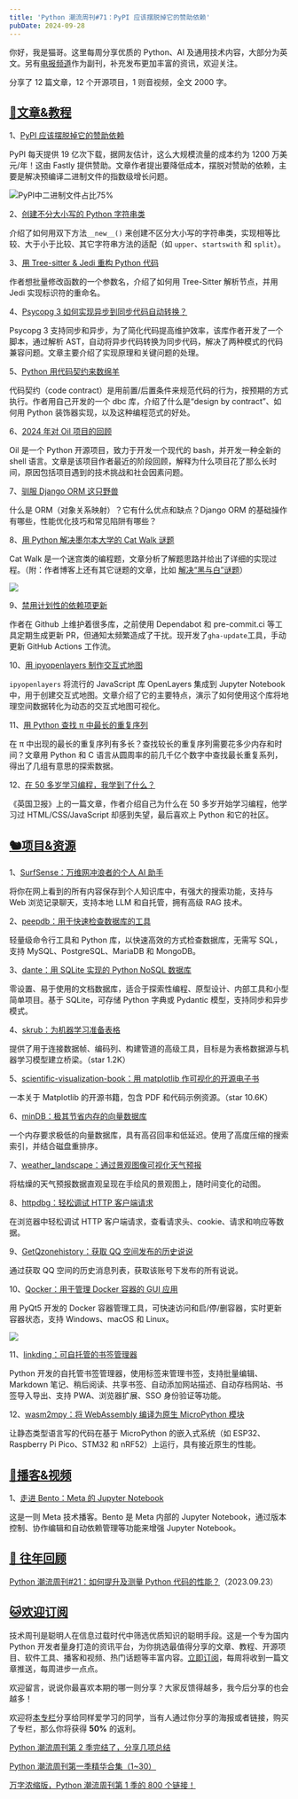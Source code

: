 ```yaml
---
title: 'Python 潮流周刊#71：PyPI 应该摆脱掉它的赞助依赖'
pubDate: 2024-09-28
---
```


你好，我是猫哥。这里每周分享优质的 Python、AI 及通用技术内容，大部分为英文。另有[电报频道](https://t.me/pythontrendingweekly)作为副刊，补充发布更加丰富的资讯，欢迎关注。

分享了 12 篇文章，12 个开源项目，1 则音视频，全文 2000 字。

## [🦄文章&教程](https://xiaobot.net/p/python_weekly)

1、[PyPI 应该摆脱掉它的赞助依赖](https://kristoff.it/blog/python-training-wheels/)

PyPI 每天提供 19 亿次下载，据网友估计，这么大规模流量的成本约为 1200 万美元/年！这由 Fastly 提供赞助。文章作者提出要降低成本，摆脱对赞助的依赖，主要是解决预编译二进制文件的指数级增长问题。

![PyPI中二进制文件占比75%](https://img.pythoncat.top/2024-09-28-pypi.png)

2、[创建不分大小写的 Python 字符串类](https://mathspp.com/blog/case-insensitive-string-class)

介绍了如何用双下方法`__new__()` 来创建不区分大小写的字符串类，实现相等比较、大于小于比较、其它字符串方法的适配（如 `upper`、`startswith` 和 `split`）。

3、[用 Tree-sitter & Jedi 重构 Python 代码](https://jackevans.bearblog.dev/refactoring-python-with-tree-sitter-jedi/)

作者想批量修改函数的一个参数名，介绍了如何用 Tree-Sitter 解析节点，并用 Jedi 实现标识符的重命名。

4、[Psycopg 3 如何实现异步到同步代码自动转换？](https://www.psycopg.org/articles/2024/09/23/async-to-sync/)

Psycopg 3 支持同步和异步，为了简化代码提高维护效率，该库作者开发了一个脚本，通过解析 AST，自动将异步代码转换为同步代码，解决了两种模式的代码兼容问题。文章主要介绍了实现原理和关键问题的处理。

5、[Python 用代码契约来数绵羊](https://colorsofcode.ghost.io/counting-sheeps-with-contracts-in-python/)

代码契约（code contract）是用前置/后置条件来规范代码的行为，按预期的方式执行。作者用自己开发的一个 dbc 库，介绍了什么是“design by contract”、如何用 Python 装饰器实现，以及这种编程范式的好处。 

6、[2024 年对 Oil 项目的回顾](https://www.oilshell.org/blog/2024/09/retrospective.html)

Oil 是一个 Python 开源项目，致力于开发一个现代的 bash，并开发一种全新的 shell 语言。文章是该项目作者最近的阶段回顾，解释为什么项目花了那么长时间，原因包括项目遇到的技术挑战和社会因素问题。

7、[驯服 Django ORM 这只野兽](https://www.davidhang.com/blog/2024-09-01-taming-the-django-orm/)

什么是 ORM（对象关系映射）？它有什么优点和缺点？Django ORM 的基础操作有哪些，性能优化技巧和常见陷阱有哪些？

8、[用 Python 解决墨尔本大学的 Cat Walk 谜题](https://wondrousnet.blogspot.com/2024/03/solution-to-puzzle-cat-walk.html)

Cat Walk 是一个迷宫类的编程题，文章分析了解题思路并给出了详细的实现过程。（附：作者博客上还有其它谜题的文章，比如 [解决“黑与白”谜题](https://wondrousnet.blogspot.com/2024/09/solution-to-puzzle-black-and-white.html)）

![](https://img.pythoncat.top/2024-09-28-Cat-Walk.png)

9、[禁用计划性的依赖项更新](https://davidism.com/disabling-scheduled-dependency-updates)

作者在 Github 上维护着很多库，之前使用 Dependabot 和 pre-commit.ci 等工具定期生成更新 PR，但通知太频繁造成了干扰。现开发了`gha-update`工具，手动更新 GitHub Actions 工作流。

10、[用 ipyopenlayers 制作交互式地图](https://blog.jupyter.org/interactive-mapping-with-ipyopenlayers-2b8bc93bb6c4)

`ipyopenlayers` 将流行的 JavaScript 库 OpenLayers 集成到 Jupyter Notebook 中，用于创建交互式地图。文章介绍了它的主要特点，演示了如何使用这个库将地理空间数据转化为动态的交互式地图可视化。

11、[用 Python 查找 π 中最长的重复序列](https://sponaugle.com/wp/math_pi_repeat/)

在 π 中出现的最长的重复序列有多长？查找较长的重复序列需要花多少内存和时间？文章用 Python 和 C 语言从圆周率的前几千亿个数字中查找最长重复系列，得出了几组有意思的探索数据。

12、[在 50 多岁学习编程，我学到了什么？](https://www.theguardian.com/technology/article/2024/aug/31/learning-computer-programming-language-coding-devil-stack-andrew-smith)

《英国卫报》上的一篇文章，作者介绍自己为什么在 50 多岁开始学习编程，他学习过  HTML/CSS/JavaScript 却感到失望，最后喜欢上 Python 和它的社区。 

## [🐿️项目&资源](https://xiaobot.net/p/python_weekly)

1、[SurfSense：万维网冲浪者的个人 AI 助手](https://github.com/MODSetter/SurfSense)

将你在网上看到的所有内容保存到个人知识库中，有强大的搜索功能，支持与 Web 浏览记录聊天，支持本地 LLM 和自托管，拥有高级 RAG 技术。

2、[peepdb：用于快速检查数据库的工具](https://github.com/PeepDB-dev/peepdb)

轻量级命令行工具和 Python 库，以快速高效的方式检查数据库，无需写 SQL，支持 MySQL、PostgreSQL、MariaDB 和 MongoDB。

3、[dante：用 SQLite 实现的 Python NoSQL 数据库](https://github.com/senko/dante)

零设置、易于使用的文档数据库，适合于探索性编程、原型设计、内部工具和小型简单项目。基于 SQLite，可存储 Python 字典或 Pydantic 模型，支持同步和异步模式。

4、[skrub：为机器学习准备表格](https://github.com/skrub-data/skrub/)

提供了用于连接数据帧、编码列、构建管道的高级工具，目标是为表格数据源与机器学习模型建立桥梁。（star 1.2K）

5、[scientific-visualization-book：用 matplotlib 作可视化的开源电子书](https://github.com/rougier/scientific-visualization-book)

一本关于 Matplotlib 的开源书籍，包含 PDF 和代码示例资源。（star 10.6K）

6、[minDB：极其节省内存的向量数据库](https://github.com/D-Star-AI/minDB)

一个内存要求极低的向量数据库，具有高召回率和低延迟。使用了高度压缩的搜索索引，并结合磁盘重排序。

7、[weather_landscape：通过景观图像可视化天气预报](https://github.com/lds133/weather_landscape)

将枯燥的天气预报数据直观呈现在手绘风的景观图上，随时间变化的动图。

8、[httpdbg：轻松调试 HTTP 客户端请求](https://github.com/cle-b/httpdbg)

在浏览器中轻松调试 HTTP 客户端请求，查看请求头、cookie、请求和响应等数据。

9、[GetQzonehistory：获取 QQ 空间发布的历史说说](https://github.com/LibraHp/GetQzonehistory)

通过获取 QQ 空间的历史消息列表，获取该账号下发布的所有说说。

10、[Qocker：用于管理 Docker 容器的 GUI 应用](https://github.com/xlmnxp/Qocker)

用 PyQt5 开发的 Docker 容器管理工具，可快速访问和启/停/删容器，实时更新容器状态，支持 Windows、macOS 和 Linux。

![](https://img.pythoncat.top/2024-09-28-Qocker.png)

11、[linkding：可自托管的书签管理器](https://github.com/sissbruecker/linkding)

Python 开发的自托管书签管理器，使用标签来管理书签，支持批量编辑、Markdown 笔记、稍后阅读、共享书签、自动添加网站描述、自动存档网站、书签导入导出、支持 PWA、浏览器扩展、SSO 身份验证等功能。

12、[wasm2mpy：将 WebAssembly 编译为原生 MicroPython 模块](https://github.com/vshymanskyy/wasm2mpy)

让静态类型语言写的代码在基于 MicroPython 的嵌入式系统（如 ESP32、Raspberry Pi Pico、STM32 和 nRF52）上运行，具有接近原生的性能。

## [🐢播客&视频](https://xiaobot.net/p/python_weekly)

1、[走进 Bento：Meta 的 Jupyter Notebook](https://engineering.fb.com/2024/09/17/data-infrastructure/inside-bento-jupyter-notebooks-at-meta/)

这是一则 Meta 技术播客。Bento 是 Meta 内部的 Jupyter Notebook，通过版本控制、协作编辑和自动依赖管理等功能来增强 Jupyter Notebook。

## [🐧 往年回顾](https://xiaobot.net/p/python_weekly)

[Python 潮流周刊#21：如何提升及测量 Python 代码的性能？](https://pythoncat.top/posts/2023-09-23-weekly)（2023.09.23）

## [🐱欢迎订阅](https://xiaobot.net/p/python_weekly)

技术周刊是聪明人在信息过载时代中筛选优质知识的聪明手段。这是一个专为国内 Python 开发者量身打造的资讯平台，为你挑选最值得分享的文章、教程、开源项目、软件工具、播客和视频、热门话题等丰富内容。[立即订阅](https://xiaobot.net/p/python_weekly)，每周将收到一篇文章推送，每周进步一点点。

欢迎留言，说说你最喜欢本期的哪一则分享？大家反馈得越多，我今后分享的也会越多！

欢迎将[本专栏](https://xiaobot.net/p/python_weekly)分享给同样爱学习的同学，当有人通过你分享的海报或者链接，购买了专栏，那么你将获得 **50%** 的返利。

[Python 潮流周刊第 2 季完结了，分享几项总结](https://pythoncat.top/posts/2024-07-14-iweekly)

[Python 潮流周刊第一季精华合集（1~30）](https://pythoncat.top/posts/2023-12-11-weekly)

[万字浓缩版，Python 潮流周刊第 1 季的 800 个链接！](https://xiaobot.net/post/78c3d645-86fa-4bd8-8eac-46fb192a339e)